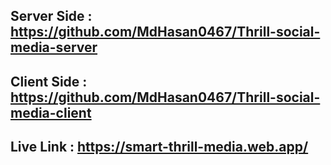 ## Server Side : https://github.com/MdHasan0467/Thrill-social-media-server
## Client Side : https://github.com/MdHasan0467/Thrill-social-media-client
## Live Link : https://smart-thrill-media.web.app/


